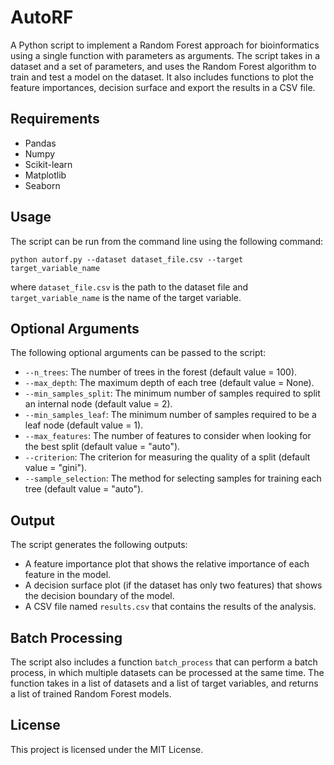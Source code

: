 
# AutoRF

A Python script to implement a Random Forest approach for bioinformatics using a single function with parameters as arguments. The script takes in a dataset and a set of parameters, and uses the Random Forest algorithm to train and test a model on the dataset. It also includes functions to plot the feature importances, decision surface and export the results in a CSV file.

## Requirements

-   Pandas
-   Numpy
-   Scikit-learn
-   Matplotlib
-   Seaborn

## Usage

The script can be run from the command line using the following command:

    python autorf.py --dataset dataset_file.csv --target target_variable_name 

where `dataset_file.csv` is the path to the dataset file and `target_variable_name` is the name of the target variable.

## Optional Arguments

The following optional arguments can be passed to the script:

-   `--n_trees`: The number of trees in the forest (default value = 100).
-   `--max_depth`: The maximum depth of each tree (default value = None).
-   `--min_samples_split`: The minimum number of samples required to split an internal node (default value = 2).
-   `--min_samples_leaf`: The minimum number of samples required to be a leaf node (default value = 1).
-   `--max_features`: The number of features to consider when looking for the best split (default value = "auto").
-   `--criterion`: The criterion for measuring the quality of a split (default value = "gini").
-   `--sample_selection`: The method for selecting samples for training each tree (default value = "auto").

## Output

The script generates the following outputs:

-   A feature importance plot that shows the relative importance of each feature in the model.
-   A decision surface plot (if the dataset has only two features) that shows the decision boundary of the model.
-   A CSV file named `results.csv` that contains the results of the analysis.

## Batch Processing

The script also includes a function `batch_process` that can perform a batch process, in which multiple datasets can be processed at the same time. The function takes in a list of datasets and a list of target variables, and returns a list of trained Random Forest models.

## License

This project is licensed under the MIT License.
